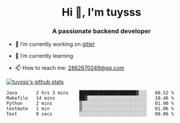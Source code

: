 <h1 align="center">Hi 👋, I'm tuysss</h1>
<h3 align="center">A passionate backend developer </h3>

- 🔭 I’m currently working on [gitlet](https://github.com/tuysss/cs61b-sp21)

- 🌱 I’m currently learning 
    
- 📫 How to reach me: 2862670249@qq.com

[![tuysss's github stats](https://github-readme-stats.vercel.app/api?username=tuysss)](https://github.com/tuysss/github-readme-stats)

<!--START_SECTION:waka-->

```text
Java       2 hrs 3 mins    █████████████████████▓░░░   86.52 %
Makefile   14 mins         ██▓░░░░░░░░░░░░░░░░░░░░░░   10.46 %
Python     2 mins          ▒░░░░░░░░░░░░░░░░░░░░░░░░   01.90 %
textmate   1 min           ▒░░░░░░░░░░░░░░░░░░░░░░░░   01.06 %
Text       0 secs          ░░░░░░░░░░░░░░░░░░░░░░░░░   00.06 %
```

<!--END_SECTION:waka-->

